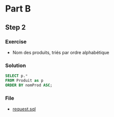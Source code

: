 # Part B
## Step 2
### Exercise
* Nom des produits, triés par ordre alphabétique

### Solution
```sql
SELECT p.*
FROM Produit as p
ORDER BY nomProd ASC;
```

### File
* [request.sql](PartB/Step2/request.sql)